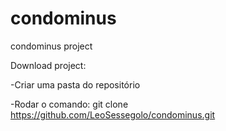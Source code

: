 # condominus
condominus project


Download project:

-Criar uma pasta do repositório

-Rodar o comando:
	git clone https://github.com/LeoSessegolo/condominus.git
